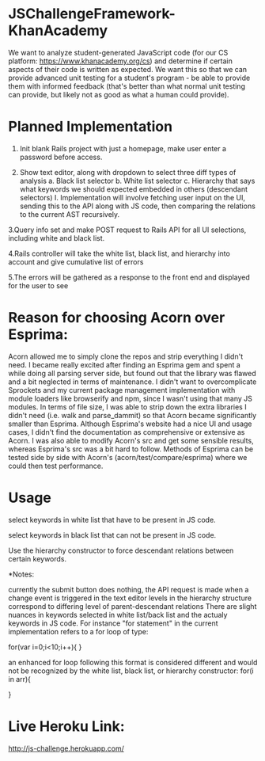 # JSChallengeFramework-KhanAcademy
We want to analyze student-generated JavaScript code (for our CS platform: https://www.khanacademy.org/cs) and determine if certain aspects of their code is written as expected. We want this so that we can provide advanced unit testing for a student's program - be able to provide them with informed feedback (that's better than what normal unit testing can provide, but likely not as good as what a human could provide).


Planned Implementation
===========
1. Init blank Rails project with just a homepage, make user enter a password before access.

2. Show text editor, along with dropdown to select three diff types of analysis
    a. Black list selector
    b. White list selector
    c. Hierarchy that says what keywords we should expected embedded in others (descendant selectors)
      I. Implementation will involve fetching user input on the UI, sending this to the API along with JS code, then comparing the relations to the current AST recursively.

3.Query info set and make POST request to Rails API for all UI selections, including white and black list.

4.Rails controller will take the white list, black list, and hierarchy into account and give cumulative list of errors

5.The errors will be gathered as a response to the front end and displayed for the user to see

Reason for choosing Acorn over Esprima:
==========

Acorn allowed me to simply clone the repos and strip everything I didn't need. I became really excited after finding an Esprima gem and spent a while doing all parsing server side, but found out that the library was flawed and a bit neglected in terms of maintenance. I didn't want to overcomplicate Sprockets and my current package management implementation with module loaders like browserify and npm, since I wasn't using that many JS modules. In terms of file size, I was able to strip down the extra libraries I didn't need (i.e. walk and parse_dammit) so that Acorn became significantly smaller than Esprima. Although Esprima's website had a nice UI and usage cases, I didn't find the documentation as comprehensive or extensive as Acorn. I was also able to modify Acorn's src and get some sensible results, whereas Esprima's src was a bit hard to follow. Methods of Esprima can be tested side by side with Acorn's (acorn/test/compare/esprima) where we could then test performance.

Usage
=======
select keywords in white list that have to be present in JS code.

select keywords in black list that can not be present in JS code.

Use the hierarchy constructor to force descendant relations between certain keywords.

*Notes:

currently the submit button does nothing, the API request is made when a change event is triggered in the text editor
levels in the hierarchy structure correspond to differing level of parent-descendant relations
There are slight nuances in keywords selected in white list/back list and the actualy keywords in JS code. For instance "for statement" in the current implementation refers to a for loop of type:

for(var i=0;i<10;i++){
}

an enhanced for loop following this format is considered different and would not be recognized by the white list, black list, or hierarchy constructor:
for(i in arr){

}

Live Heroku Link:
====
http://js-challenge.herokuapp.com/
